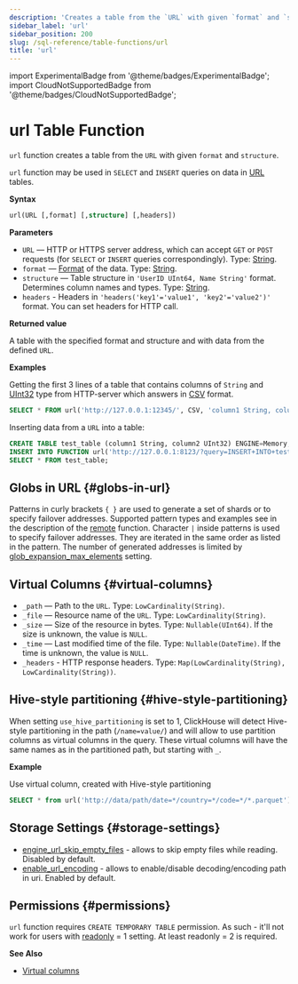 ```yaml
---
description: 'Creates a table from the `URL` with given `format` and `structure`'
sidebar_label: 'url'
sidebar_position: 200
slug: /sql-reference/table-functions/url
title: 'url'
---
```


import ExperimentalBadge from '@theme/badges/ExperimentalBadge';
import CloudNotSupportedBadge from '@theme/badges/CloudNotSupportedBadge';

# url Table Function

`url` function creates a table from the `URL` with given `format` and `structure`.

`url` function may be used in `SELECT` and `INSERT` queries on data in [URL](../../engines/table-engines/special/url.md) tables.

**Syntax**

```sql
url(URL [,format] [,structure] [,headers])
```

**Parameters**

- `URL` — HTTP or HTTPS server address, which can accept `GET` or `POST` requests (for `SELECT` or `INSERT` queries correspondingly). Type: [String](../../sql-reference/data-types/string.md).
- `format` — [Format](/sql-reference/formats) of the data. Type: [String](../../sql-reference/data-types/string.md).
- `structure` — Table structure in `'UserID UInt64, Name String'` format. Determines column names and types. Type: [String](../../sql-reference/data-types/string.md).
- `headers` - Headers in `'headers('key1'='value1', 'key2'='value2')'` format. You can set headers for HTTP call.

**Returned value**

A table with the specified format and structure and with data from the defined `URL`.

**Examples**

Getting the first 3 lines of a table that contains columns of `String` and [UInt32](../../sql-reference/data-types/int-uint.md) type from HTTP-server which answers in [CSV](../../interfaces/formats.md#csv) format.

```sql
SELECT * FROM url('http://127.0.0.1:12345/', CSV, 'column1 String, column2 UInt32', headers('Accept'='text/csv; charset=utf-8')) LIMIT 3;
```

Inserting data from a `URL` into a table:

```sql
CREATE TABLE test_table (column1 String, column2 UInt32) ENGINE=Memory;
INSERT INTO FUNCTION url('http://127.0.0.1:8123/?query=INSERT+INTO+test_table+FORMAT+CSV', 'CSV', 'column1 String, column2 UInt32') VALUES ('http interface', 42);
SELECT * FROM test_table;
```

## Globs in URL {#globs-in-url}

Patterns in curly brackets `{ }` are used to generate a set of shards or to specify failover addresses. Supported pattern types and examples see in the description of the [remote](remote.md#globs-in-addresses) function.
Character `|` inside patterns is used to specify failover addresses. They are iterated in the same order as listed in the pattern. The number of generated addresses is limited by [glob_expansion_max_elements](../../operations/settings/settings.md#glob_expansion_max_elements) setting.

## Virtual Columns {#virtual-columns}

- `_path` — Path to the `URL`. Type: `LowCardinality(String)`.
- `_file` — Resource name of the `URL`. Type: `LowCardinality(String)`.
- `_size` — Size of the resource in bytes. Type: `Nullable(UInt64)`. If the size is unknown, the value is `NULL`.
- `_time` — Last modified time of the file. Type: `Nullable(DateTime)`. If the time is unknown, the value is `NULL`.
- `_headers` - HTTP response headers. Type: `Map(LowCardinality(String), LowCardinality(String))`.

## Hive-style partitioning {#hive-style-partitioning}

When setting `use_hive_partitioning` is set to 1, ClickHouse will detect Hive-style partitioning in the path (`/name=value/`) and will allow to use partition columns as virtual columns in the query. These virtual columns will have the same names as in the partitioned path, but starting with `_`.

**Example**

Use virtual column, created with Hive-style partitioning

```sql
SELECT * from url('http://data/path/date=*/country=*/code=*/*.parquet') where _date > '2020-01-01' and _country = 'Netherlands' and _code = 42;
```

## Storage Settings {#storage-settings}

- [engine_url_skip_empty_files](/operations/settings/settings.md#engine_url_skip_empty_files) - allows to skip empty files while reading. Disabled by default.
- [enable_url_encoding](/operations/settings/settings.md#enable_url_encoding) - allows to enable/disable decoding/encoding path in uri. Enabled by default.

## Permissions {#permissions}

`url` function requires `CREATE TEMPORARY TABLE` permission. As such - it'll not work for users with [readonly](/operations/settings/permissions-for-queries#readonly) = 1 setting. At least readonly = 2 is required.


**See Also**

- [Virtual columns](/engines/table-engines/index.md#table_engines-virtual_columns)
